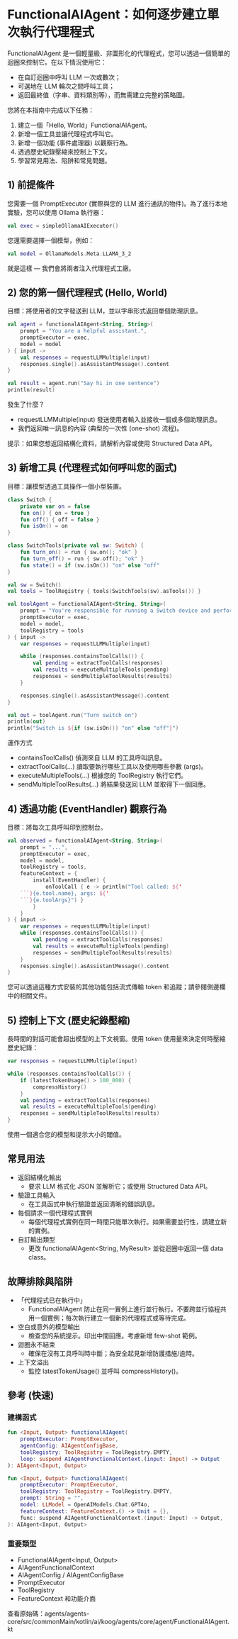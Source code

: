 # FunctionalAIAgent：如何逐步建立單次執行代理程式

FunctionalAIAgent 是一個輕量級、非圖形化的代理程式，您可以透過一個簡單的迴圈來控制它。在以下情況使用它：
- 在自訂迴圈中呼叫 LLM 一次或數次；
- 可選地在 LLM 輪次之間呼叫工具；
- 返回最終值（字串、資料類別等），而無需建立完整的策略圖。

您將在本指南中完成以下任務：
1) 建立一個「Hello, World」FunctionalAIAgent。
2) 新增一個工具並讓代理程式呼叫它。
3) 新增一個功能 (事件處理器) 以觀察行為。
4) 透過歷史紀錄壓縮來控制上下文。
5) 學習常見用法、陷阱和常見問題。

## 1) 前提條件
您需要一個 PromptExecutor (實際與您的 LLM 進行通訊的物件)。為了進行本地實驗，您可以使用 Ollama 執行器：

```kotlin
val exec = simpleOllamaAIExecutor()
```

您還需要選擇一個模型，例如：

```kotlin
val model = OllamaModels.Meta.LLAMA_3_2
```

就是這樣 — 我們會將兩者注入代理程式工廠。

## 2) 您的第一個代理程式 (Hello, World)
目標：將使用者的文字發送到 LLM，並以字串形式返回單個助理訊息。

```kotlin
val agent = functionalAIAgent<String, String>(
    prompt = "You are a helpful assistant.",
    promptExecutor = exec,
    model = model
) { input ->
    val responses = requestLLMMultiple(input)
    responses.single().asAssistantMessage().content
}

val result = agent.run("Say hi in one sentence")
println(result)
```

發生了什麼？
- requestLLMMultiple(input) 發送使用者輸入並接收一個或多個助理訊息。
- 我們返回唯一訊息的內容 (典型的一次性 (one-shot) 流程)。

提示：如果您想返回結構化資料，請解析內容或使用 Structured Data API。

## 3) 新增工具 (代理程式如何呼叫您的函式)
目標：讓模型透過工具操作一個小型裝置。

```kotlin
class Switch {
    private var on = false
    fun on() { on = true }
    fun off() { off = false }
    fun isOn() = on
}

class SwitchTools(private val sw: Switch) {
    fun turn_on() = run { sw.on(); "ok" }
    fun turn_off() = run { sw.off(); "ok" }
    fun state() = if (sw.isOn()) "on" else "off"
}

val sw = Switch()
val tools = ToolRegistry { tools(SwitchTools(sw).asTools()) }

val toolAgent = functionalAIAgent<String, String>(
    prompt = "You're responsible for running a Switch device and perform operations on it by request.",
    promptExecutor = exec,
    model = model,
    toolRegistry = tools
) { input ->
    var responses = requestLLMMultiple(input)

    while (responses.containsToolCalls()) {
        val pending = extractToolCalls(responses)
        val results = executeMultipleTools(pending)
        responses = sendMultipleToolResults(results)
    }

    responses.single().asAssistantMessage().content
}

val out = toolAgent.run("Turn switch on")
println(out)
println("Switch is ${if (sw.isOn()) "on" else "off"}")
```

運作方式
- containsToolCalls() 偵測來自 LLM 的工具呼叫訊息。
- extractToolCalls(...) 讀取要執行哪些工具以及使用哪些參數 (args)。
- executeMultipleTools(...) 根據您的 ToolRegistry 執行它們。
- sendMultipleToolResults(...) 將結果發送回 LLM 並取得下一個回應。

## 4) 透過功能 (EventHandler) 觀察行為
目標：將每次工具呼叫印到控制台。

```kotlin
val observed = functionalAIAgent<String, String>(
    prompt = "...",
    promptExecutor = exec,
    model = model,
    toolRegistry = tools,
    featureContext = {
        install(EventHandler) {
            onToolCall { e -> println("Tool called: ${'
    ```}{e.tool.name}, args: ${'
    ```}{e.toolArgs}") }
        }
    }
) { input ->
    var responses = requestLLMMultiple(input)
    while (responses.containsToolCalls()) {
        val pending = extractToolCalls(responses)
        val results = executeMultipleTools(pending)
        responses = sendMultipleToolResults(results)
    }
    responses.single().asAssistantMessage().content
}
```

您可以透過這種方式安裝的其他功能包括流式傳輸 token 和追蹤；請參閱側邊欄中的相關文件。

## 5) 控制上下文 (歷史紀錄壓縮)
長時間的對話可能會超出模型的上下文視窗。使用 token 使用量來決定何時壓縮歷史紀錄：

```kotlin
var responses = requestLLMMultiple(input)

while (responses.containsToolCalls()) {
    if (latestTokenUsage() > 100_000) {
        compressHistory()
    }
    val pending = extractToolCalls(responses)
    val results = executeMultipleTools(pending)
    responses = sendMultipleToolResults(results)
}
```

使用一個適合您的模型和提示大小的閾值。

## 常見用法
- 返回結構化輸出
  - 要求 LLM 格式化 JSON 並解析它；或使用 Structured Data API。
- 驗證工具輸入
  - 在工具函式中執行驗證並返回清晰的錯誤訊息。
- 每個請求一個代理程式實例
  - 每個代理程式實例在同一時間只能單次執行。如果需要並行性，請建立新的實例。
- 自訂輸出類型
  - 更改 functionalAIAgent<String, MyResult> 並從迴圈中返回一個 data class。

## 故障排除與陷阱
- 「代理程式已在執行中」
  - FunctionalAIAgent 防止在同一實例上進行並行執行。不要跨並行協程共用一個實例；每次執行建立一個新的代理程式或等待完成。
- 空白或意外的模型輸出
  - 檢查您的系統提示。印出中間回應。考慮新增 few-shot 範例。
- 迴圈永不結束
  - 確保在沒有工具呼叫時中斷；為安全起見新增防護措施/逾時。
- 上下文溢出
  - 監控 latestTokenUsage() 並呼叫 compressHistory()。

## 參考 (快速)
### 建構函式

```kotlin
fun <Input, Output> functionalAIAgent(
    promptExecutor: PromptExecutor,
    agentConfig: AIAgentConfigBase,
    toolRegistry: ToolRegistry = ToolRegistry.EMPTY,
    loop: suspend AIAgentFunctionalContext.(input: Input) -> Output
): AIAgent<Input, Output>

fun <Input, Output> functionalAIAgent(
    promptExecutor: PromptExecutor,
    toolRegistry: ToolRegistry = ToolRegistry.EMPTY,
    prompt: String = "",
    model: LLModel = OpenAIModels.Chat.GPT4o,
    featureContext: FeatureContext.() -> Unit = {},
    func: suspend AIAgentFunctionalContext.(input: Input) -> Output,
): AIAgent<Input, Output>
```

### 重要類型
- FunctionalAIAgent<Input, Output>
- AIAgentFunctionalContext
- AIAgentConfig / AIAgentConfigBase
- PromptExecutor
- ToolRegistry
- FeatureContext 和功能介面

查看原始碼：agents/agents-core/src/commonMain/kotlin/ai/koog/agents/core/agent/FunctionalAIAgent.kt